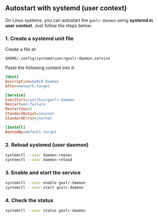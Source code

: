 ## Autostart with systemd (user context)

On Linux systems, you can autostart the `goxlr-daemon` using **systemd in user context**. Just follow the steps below:

### 1. Create a systemd unit file

Create a file at:

```
$HOME/.config/systemd/user/goxlr-daemon.service
```

Paste the following content into it:

```ini
[Unit]
Description=GoXLR Daemon
After=network.target

[Service]
ExecStart=/usr/bin/goxlr-daemon
Restart=on-failure
RestartSec=3
StandardOutput=journal
StandardError=journal

[Install]
WantedBy=default.target
```

### 2. Reload systemd (user daemon)

```bash
systemctl --user daemon-reexec
systemctl --user daemon-reload
```

### 3. Enable and start the service

```bash
systemctl --user enable goxlr-daemon
systemctl --user start goxlr-daemon
```

### 4. Check the status

```bash
systemctl --user status goxlr-daemon
```
